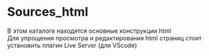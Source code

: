 # Sources_html

<p>
В этом каталоге находятся основные конструкции html<br>
Для упрощения просмотра и редактирования html страниц стоит установить плагин Live Server (для VScode)
</p>
